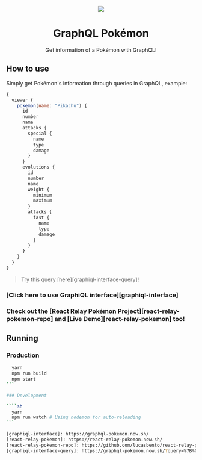 <p align="center">
  <img src="https://github.com/lucasbento/graphql-pokemon/raw/master/content/logo.png">
</p>

<h1 align="center">GraphQL Pokémon</h1>

<p align="center">
  Get information of a Pokémon with GraphQL!
</p>

## How to use

Simply get Pokémon's information through queries in GraphQL, example:

```javascript
{
  viewer {
    pokemon(name: "Pikachu") {
      id
      number
      name
      attacks {
        special {
          name
          type
          damage
        }
      }
      evolutions {
        id
        number
        name
        weight {
          minimum
          maximum
        }
        attacks {
          fast {
            name
            type
            damage
          }
        }
      }
    }
  }
}
```

> Try this query [here][graphiql-interface-query]!

### [Click here to use GraphiQL interface][graphiql-interface]

### Check out the [React Relay Pokémon Project][react-relay-pokemon-repo] and [Live Demo][react-relay-pokemon] too!

## Running

### Production

````sh
  yarn
  npm run build
  npm start
```

### Development

````sh
  yarn
  npm run watch # Using nodemon for auto-reloading
```

[graphiql-interface]: https://graphql-pokemon.now.sh/
[react-relay-pokemon]: https://react-relay-pokemon.now.sh/
[react-relay-pokemon-repo]: https://github.com/lucasbento/react-relay-pokemon
[graphiql-interface-query]: https://graphql-pokemon.now.sh/?query=%7B%0A%20%20viewer%20%7B%0A%20%20%20%20pokemon(name%3A%20%22Pikachu%22)%20%7B%0A%20%20%20%20%20%20id%0A%20%20%20%20%20%20number%0A%20%20%20%20%20%20name%0A%20%20%20%20%20%20attacks%20%7B%0A%20%20%20%20%20%20%20%20special%20%7B%0A%20%20%20%20%20%20%20%20%20%20name%0A%20%20%20%20%20%20%20%20%20%20type%0A%20%20%20%20%20%20%20%20%20%20damage%0A%20%20%20%20%20%20%20%20%7D%0A%20%20%20%20%20%20%7D%0A%20%20%20%20%20%20evolutions%20%7B%0A%20%20%20%20%20%20%20%20id%0A%20%20%20%20%20%20%20%20number%0A%20%20%20%20%20%20%20%20name%0A%20%20%20%20%20%20%20%20weight%20%7B%0A%20%20%20%20%20%20%20%20%20%20minimum%0A%20%20%20%20%20%20%20%20%20%20maximum%0A%20%20%20%20%20%20%20%20%7D%0A%20%20%20%20%20%20%20%20attacks%20%7B%0A%20%20%20%20%20%20%20%20%20%20fast%20%7B%0A%20%20%20%20%20%20%20%20%20%20%20%20name%0A%20%20%20%20%20%20%20%20%20%20%20%20type%0A%20%20%20%20%20%20%20%20%20%20%20%20damage%0A%20%20%20%20%20%20%20%20%20%20%7D%0A%20%20%20%20%20%20%20%20%7D%0A%20%20%20%20%20%20%7D%0A%20%20%20%20%7D%0A%20%20%7D%0A%7D
